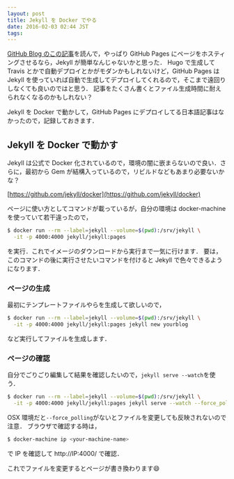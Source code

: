 ```yaml
---
layout: post
title: Jekyll を Docker でやる
date: 2016-02-03 02:44 JST
tags:
---
```


[GitHub Blog のこの記事](https://github.com/blog/2100-github-pages-now-faster-and-simpler-with-jekyll-3-0)を読んで，やっぱり GitHub Pages にページをホスティングさせるなら，Jekyll が簡単なんじゃないかと思った．
Hugo で生成して Travis とかで自動デプロイとかがモダンかもしれないけど，GitHub Pages は Jekyll を使っていれば自動で生成してデプロイしてくれるので，そこまで遠回りしなくても良いのではと思う．
記事をたくさん書くとファイル生成時間に耐えられなくなるのかもしれない？

Jekyll を Docker で動かして，GitHub Pages にデプロイしてる日本語記事はなかったので，記録しておきます．

## Jekyll を Docker で動かす
Jekyll は公式で Docker 化されているので，環境の闇に嵌まらないので良い．さらに，最初から Gem が結構入っているので，リビルドなどもあまり必要ないかな？

[https://github.com/jekyll/docker](https://github.com/jekyll/docker)

ページに使い方としてコマンドが載っているが，自分の環境は docker-machine を使っていて若干違ったので，

```sh
$ docker run --rm --label=jekyll --volume=$(pwd):/srv/jekyll \
  -it -p 4000:4000 jekyll/jekyll:pages
```
を実行．これでイメージのダウンロードから実行まで一気に行けます．
要は，このコマンドの後に実行させたいコマンドを付けると Jekyll で色々できるようになります．

### ページの生成
最初にテンプレートファイルやらを生成して欲しいので，

```sh
$ docker run --rm --label=jekyll --volume=$(pwd):/srv/jekyll \
  -it -p 4000:4000 jekyll/jekyll:pages jekyll new yourblog
```
など実行してファイルを生成します．

### ページの確認
自分でごりごり編集して結果を確認したいので，`jekyll serve --watch`を使う．

```sh
$ docker run --rm --label=jekyll --volume=$(pwd):/srv/jekyll \
  -it -p 4000:4000 jekyll/jekyll:pages jekyll serve --watch --force_polling
```
OSX 環境だと`--force_polling`がないとファイルを変更しても反映されないので注意．
ブラウザで確認する時は，

```sh
$ docker-machine ip <your-machine-name>
```
で IP を確認して http://IP:4000/ で確認．


これでファイルを変更するとページが書き換わります:smile:

